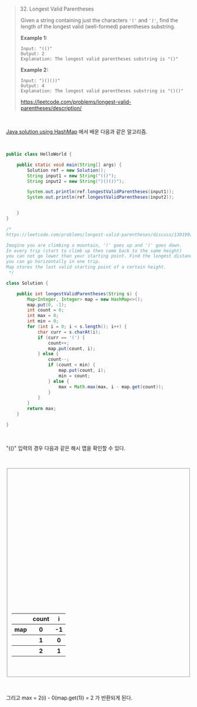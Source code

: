 <br>

> 32. Longest Valid Parentheses
>
> Given a string containing just the characters `'('` and `')'`, find the length of the longest valid (well-formed) parentheses substring.
>
> **Example 1:**
>
> ```
> Input: "(()"
> Output: 2
> Explanation: The longest valid parentheses substring is "()"
> ```
>
> **Example 2:**
>
> ```
> Input: ")()())"
> Output: 4
> Explanation: The longest valid parentheses substring is "()()"
> ```
>
> https://leetcode.com/problems/longest-valid-parentheses/description/

<br>

[Java solution using HashMap](https://leetcode.com/problems/longest-valid-parentheses/discuss/130199/Java-solution-using-HashMap) 에서 배운 다음과 같은 알고리즘.

<br>

```Java
public class HelloWorld {

    public static void main(String[] args) {
        Solution ref = new Solution();
        String input1 = new String("(()");
        String input2 = new String(")()())");

        System.out.println(ref.longestValidParentheses(input1));
        System.out.println(ref.longestValidParentheses(input2));


    }
}

/*
https://leetcode.com/problems/longest-valid-parentheses/discuss/130199/Java-solution-using-HashMap

Imagine you are climbing a mountain, '(' goes up and ')' goes down.
In every trip (start to climb up then come back to the same height)
you can not go lower than your starting point. Find the longest distance
you can go horizontally in one trip.
Map stores the last valid starting point of a certain height.
 */

class Solution {

    public int longestValidParentheses(String s) {
        Map<Integer, Integer> map = new HashMap<>();
        map.put(0, -1);
        int count = 0;
        int max = 0;
        int min = 0;
        for (int i = 0; i < s.length(); i++) {
            char curr = s.charAt(i);
            if (curr == '(') {
                count++;
                map.put(count, i);
            } else {
                count--;
                if (count < min) {
                    map.put(count, i);
                    min = count;
                } else {
                    max = Math.max(max, i - map.get(count));
                }
            }
        }
        return max;
    }

}

```

<br>

"(()" 입력의 경우 다음과 같은 해시 맵을 확인할 수 있다.



<form>

​	<fieldset>



<table>

<tr>

​	<th></th>

​	<th>count</th>

​	<th>i</th>

</tr>



<tr>

​	<th>map</th>

​	<th>0</th>

​	<th>-1</th>

</tr>



<tr>

​	<th></th>

​	<th>1</th>

​	<th>0</th>

</tr>



<tr>

​	<th></th>

​	<th>2</th>

​	<th>1</th>

</tr>



</table>



​	</fieldset>

</form>



<br>

그리고 max = 2(i) - 0(map.get(1)) = 2 가 반환되게 된다.

